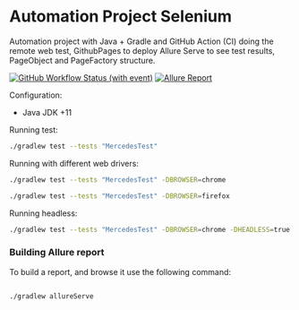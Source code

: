 # Automation Project Selenium

Automation project with Java + Gradle and GitHub Action (CI) doing the remote web test, GithubPages to deploy Allure
Serve to see test results, PageObject and PageFactory structure.

[![GitHub Workflow Status (with event)](https://img.shields.io/github/actions/workflow/status/tassioplima/Selenium/gradle.yml)](https://github.com/tassioplima/Selenium/actions)
[![Allure Report](https://img.shields.io/badge/Allure%20Report-deployed-yellowgreen)](https://tassioplima.github.io/Selenium/)

Configuration:

- Java JDK +11

Running test:

``` bash
./gradlew test --tests "MercedesTest"
```

Running with different web drivers:

``` bash
./gradlew test --tests "MercedesTest" -DBROWSER=chrome
```

``` bash
./gradlew test --tests "MercedesTest" -DBROWSER=firefox
```

Running headless:

``` bash
./gradlew test --tests "MercedesTest" -DBROWSER=chrome -DHEADLESS=true
```

### Building Allure report

To build a report, and browse it use the following command:

``` bash

./gradlew allureServe
```

